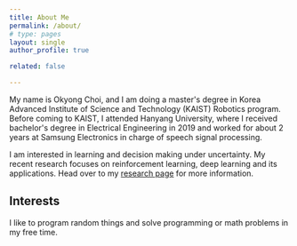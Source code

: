 ```yaml
---
title: About Me
permalink: /about/
# type: pages
layout: single
author_profile: true

related: false

---
```


My name is Okyong Choi, and I am doing a master's degree in Korea Advanced Institute of Science and Technology (KAIST) Robotics program. Before coming to KAIST, I attended Hanyang University, where I received bachelor's degree in Electrical Engineering in 2019 and worked for about 2 years at Samsung Electronics in charge of speech signal processing.

I am interested in learning and decision making under uncertainty. My recent research focuses on reinforcement learning, deep learning and its applications. Head over to my [research page](/research) for more information. 

<!-- Research Interests  
Machine Learning Theory:
Reinforcement learning (RL), multi-agent systems (MAS), graph neural networks (GNNs) partially observable Markov decision process (POMDP), optimization

Machine Learning Applications:
Recommendation, quantitative analysis of finance, speech enhancement 

Research Environment in Cloud (GCP, AWS etc)
GO language study
Asset Investing (Portfolio, Risk Management, Macro-Finance etc)

I’m currently working on 🔭
Developing open-domain dialog system whose name is Luda
Building Korean MRC(Machine Reading Comprehesion) Dataset at KLUE
Trying hard to reduce the Learning Machine Learning(LML) loss 😂
Coding everyday for better research engineering skill

I’m currently learning 🌱
Theoretical Machine Learning from the basic
Tensorflow 2.x
Research Environment in Cloud (GCP, AWS etc)
GO language study
Asset Investing (Portfolio, Risk Management, Macro-Finance etc)

-->

## Interests

I like to program random things and solve programming or math problems in my free time.
<!-- I currently  run, play soccer, and go to the gym (when I can wake up early enough). -->

<!-- <iframe width="420" height="315" src="https://www.youtube.com/embed/yxP0XTgSFdE" frameborder="0" allowfullscreen></iframe>
(see 1:10, 1:28, 1:38, for extremely jpeggy examples). -->

